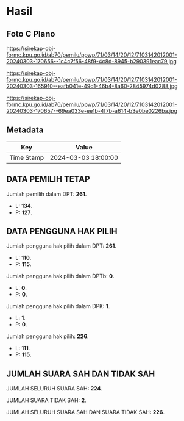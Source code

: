 # Hasil

## Foto C Plano

https://sirekap-obj-formc.kpu.go.id/ab70/pemilu/ppwp/71/03/14/20/12/7103142012001-20240303-170656--1c4c7f56-48f9-4c8d-8945-b290391eac79.jpg

https://sirekap-obj-formc.kpu.go.id/ab70/pemilu/ppwp/71/03/14/20/12/7103142012001-20240303-165910--eafb041e-49d1-46b4-8a60-2845974d0288.jpg

https://sirekap-obj-formc.kpu.go.id/ab70/pemilu/ppwp/71/03/14/20/12/7103142012001-20240303-170657--69ea033e-ee1b-4f7b-a614-b3e0be0226ba.jpg


## Metadata

| Key        | Value               |
| ---------- | ------------------- |
| Time Stamp | 2024-03-03 18:00:00 |


## DATA PEMILIH TETAP

Jumlah pemilih dalam DPT: **261**.
 * L: **134**.
 * P: **127**.

## DATA PENGGUNA HAK PILIH

Jumlah pengguna hak pilih dalam DPT: **261**.
 * L: **110**.
 * P: **115**.

Jumlah pengguna hak pilih dalam DPTb: **0**.
 * L: **0**.
 * P: **0**.

Jumlah pengguna hak pilih dalam DPK: **1**.
 * L: **1**.
 * P: **0**.

Jumlah pengguna hak pilih: **226**.
 * L: **111**.
 * P: **115**.

## JUMLAH SUARA SAH DAN TIDAK SAH

JUMLAH SELURUH SUARA SAH: **224**.

JUMLAH SUARA TIDAK SAH: **2**.

JUMLAH SELURUH SUARA SAH DAN SUARA TIDAK SAH: **226**.


